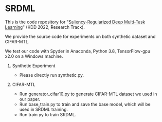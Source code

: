 # SRDML

This is the code repository for "[Saliency-Regularized Deep Multi-Task Learning](https://dl.acm.org/doi/abs/10.1145/3534678.3539442)" (KDD 2022, Research Track). 

We provide the source code for experiments on both synthetic dataset and CIFAR-MTL.

We test our code with Spyder in Anaconda, Python 3.8, TensorFlow-gpu x2.0 on a Windows machine.

1. Synthetic Experiment

   - Please directly run synthetic.py.

2. CIFAR-MTL

   - Run generator_cifar10.py to generate CIFAR-MTL dataset we used in our paper.
   - Run base_train.py to train and save the base model, which will be used in SRDML training.
   - Run train.py to train SRDML.







